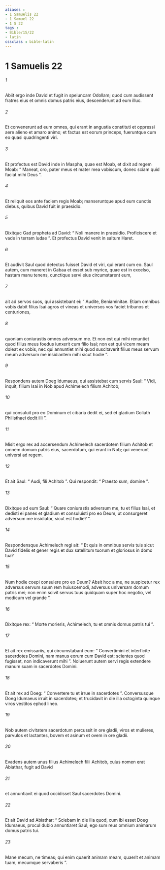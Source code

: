 ```yaml
---
aliases : 
- 1 Samuelis 22
- 1 Samuel 22
- 1 S 22
tags : 
- Bible/1S/22
- latin
cssclass : bible-latin
---
```


# 1 Samuelis 22

###### 1
Abiit ergo inde David et fugit in speluncam Odollam; quod cum audissent fratres eius et omnis domus patris eius, descenderunt ad eum illuc. 
###### 2
Et convenerunt ad eum omnes, qui erant in angustia constituti et oppressi aere alieno et amaro animo; et factus est eorum princeps, fueruntque cum eo quasi quadringenti viri.
###### 3
Et profectus est David inde in Maspha, quae est Moab, et dixit ad regem Moab: “ Maneat, oro, pater meus et mater mea vobiscum, donec sciam quid faciat mihi Deus ”. 
###### 4
Et reliquit eos ante faciem regis Moab; manseruntque apud eum cunctis diebus, quibus David fuit in praesidio.
###### 5
Dixitquc Gad propheta ad David: “ Noli manere in praesidio. Proficiscere et vade in terram Iudae ”. Et profectus David venit in saltum Haret.
###### 6
Et audivit Saul quod detectus fuisset David et viri, qui erant cum eo. Saul autem, cum maneret in Gabaa et esset sub myrice, quae est in excelso, hastam manu tenens, cunctique servi eius circumstarent eum, 
###### 7
ait ad servos suos, qui assistebant ei: “ Audite, Beniaminitae. Etiam omnibus vobis dabit filius Isai agros et vineas et universos vos faciet tribunos et centuriones, 
###### 8
quoniam coniurastis omnes adversum me. Et non est qui mihi renuntiet quod filius meus foedus iunxerit cum filio Isai; non est qui vicem meam doleat ex vobis, nec qui annuntiet mihi quod suscitaverit filius meus servum meum adversum me insidiantem mihi sicut hodie ”.
###### 9
Respondens autem Doeg Idumaeus, qui assistebat cum servis Saul: “ Vidi, inquit, filium Isai in Nob apud Achimelech filium Achitob; 
###### 10
qui consuluit pro eo Dominum et cibaria dedit ei, sed et gladium Goliath Philisthaei dedit illi ”.
###### 11
Misit ergo rex ad accersendum Achimelech sacerdotem filium Achitob et omnem domum patris eius, sacerdotum, qui erant in Nob; qui venerunt universi ad regem. 
###### 12
Et ait Saul: “ Audi, fili Achitob ”. Qui respondit: “ Praesto sum, domine ”. 
###### 13
Dixitque ad eum Saul: “ Quare coniurastis adversum me, tu et filius Isai, et dedisti ei panes et gladium et consuluisti pro eo Deum, ut consurgeret adversum me insidiator, sicut est hodie? ”. 
###### 14
Respondensque Achimelech regi ait: “ Et quis in omnibus servis tuis sicut David fidelis et gener regis et dux satellitum tuorum et gloriosus in domo tua? 
###### 15
Num hodie coepi consulere pro eo Deum? Absit hoc a me, ne suspicetur rex adversus servum suum rem huiuscemodi, adversus universam domum patris mei; non enim scivit servus tuus quidquam super hoc negotio, vel modicum vel grande ”. 
###### 16
Dixitque rex: “ Morte morieris, Achimelech, tu et omnis domus patris tui ”.
###### 17
Et ait rex emissariis, qui circumstabant eum: “ Convertimini et interficite sacerdotes Domini, nam manus eorum cum David est; scientes quod fugisset, non indicaverunt mihi ”. Noluerunt autem servi regis extendere manum suam in sacerdotes Domini. 
###### 18
Et ait rex ad Doeg: “ Convertere tu et irrue in sacerdotes ”. Conversusque Doeg Idumaeus irruit in sacerdotes; et trucidavit in die illa octoginta quinque viros vestitos ephod lineo. 
###### 19
Nob autem civitatem sacerdotum percussit in ore gladii, viros et mulieres, parvulos et lactantes, bovem et asinum et ovem in ore gladii.
###### 20
Evadens autem unus filius Achimelech filii Achitob, cuius nomen erat Abiathar, fugit ad David 
###### 21
et annuntiavit ei quod occidisset Saul sacerdotes Domini. 
###### 22
Et ait David ad Abiathar: “ Sciebam in die illa quod, cum ibi esset Doeg Idumaeus, procul dubio annuntiaret Saul; ego sum reus omnium animarum domus patris tui. 
###### 23
Mane mecum, ne timeas; qui enim quaerit animam meam, quaerit et animam tuam, mecumque servaberis ”.
